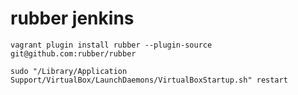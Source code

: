 # rubber jenkins

```
vagrant plugin install rubber --plugin-source git@github.com:rubber/rubber
```

```
sudo "/Library/Application Support/VirtualBox/LaunchDaemons/VirtualBoxStartup.sh" restart
```
